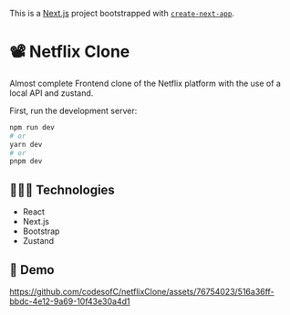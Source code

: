 This is a [Next.js](https://nextjs.org/) project bootstrapped with [`create-next-app`](https://github.com/vercel/next.js/tree/canary/packages/create-next-app).

# 📽 Netflix Clone
  Almost complete Frontend clone of the Netflix platform with the use of a local API and zustand.

First, run the development server:

```bash
npm run dev
# or
yarn dev
# or
pnpm dev
```
## 👨🏾‍💻 Technologies
* React
* Next.js
* Bootstrap
* Zustand

## 🍿 Demo
https://github.com/codesofC/netflixClone/assets/76754023/516a36ff-bbdc-4e12-9a69-10f43e30a4d1

